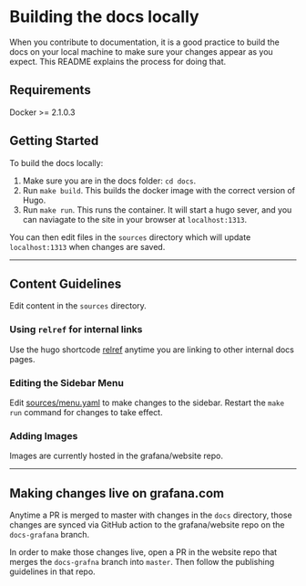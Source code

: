 # Building the docs locally

When you contribute to documentation, it is a good practice to build the docs on your local machine to make sure your changes appear as you expect. This README explains the process for doing that.

## Requirements

Docker >= 2.1.0.3

## Getting Started

To build the docs locally:

1. Make sure you are in the docs folder: `cd docs`.
2. Run `make build`. This builds the docker image with the correct version of Hugo.
3. Run `make run`. This runs the container. It will start a hugo sever, and you can naviagate to the site in your browser at `localhost:1313`. 

You can then edit files in the `sources` directory which will update `localhost:1313` when changes are saved.

---

## Content Guidelines

Edit content in the `sources` directory.

### Using `relref` for internal links

Use the hugo shortcode [relref](https://gohugo.io/content-management/cross-references/#use-ref-and-relref) anytime you are linking to other internal docs pages.

### Editing the Sidebar Menu

Edit [sources/menu.yaml](sources/menu.yaml) to make changes to the sidebar. Restart the `make run` command for changes to take effect.

### Adding Images

Images are currently hosted in the grafana/website repo.

---

## Making changes live on grafana.com

Anytime a PR is merged to master with changes in the `docs` directory, those changes are synced via GitHub action to the grafana/website repo on the `docs-grafana` branch.

In order to make those changes live, open a PR in the website repo that merges the `docs-grafna` branch into `master`. Then follow the publishing guidelines in that repo.
